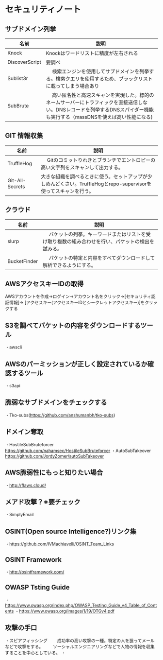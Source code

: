 # セキュリティノート

## サブドメイン列挙
|  名前  |  説明  |
|  ----  |  ----  |
|  Knock  |  Knockはワードリストに精度が左右される  |
|  DiscoverScript  |  要調べ  |
|  Sublist3r  |　 検索エンジンを使用してサブドメインを列挙する。検索クエリを使用するため、ブラックリストに載ってしまう場合あり  |
|  SubBrute  |　 高い匿名性と高速スキャンを実現した。標的のネームサーバーにトラフィックを直接送信しない。DNSレコードを列挙するDNSスパイダー機能も実行する（massDNSを使えば高い性能になる)  |

## GIT 情報収集
|  名前  |  説明  |
|  ----  |  ----  |
|  TruffleHog  |　 Gitのコミットりれきとブランチでエントロピーの高い文字列をスキャンして出力する。  |
|  Git-All-Secrets  |  大きな組織を調べるときに使う。セットアップが少しめんどくさい。TruffleHogとrepo-supervisorを使ってスキャンを行う。  |

## クラウド
|  名前  |  説明  |
|  ----  | ----  |
|  slurp  |　 バケットの列挙。キーワードまたはリストを受け取り複数の組み合わせを行い、パケットの検出を試みる。  |
|  BucketFinder  |　 パケットの特定と内容をすべてダウンロードして解析できるようにする。  |

## AWSアクセスキーIDの取得
  AWSアカウントを作成→ログイン→アカウント名をクリック→[セキュリティ認証情報]→
  [アクセスキー(アクセスキーIDとシークレットアクセスキー)]をクリックする

## S3を調べてバケットの内容をダウンロードするツール
・awscli

## AWSのパーミッションが正しく設定されているか確認するツール
・s3api

## 脆弱なサブドメインをチェックする
・Tko-subs(https://github.com/anshumanbh/tko-subs)

## ドメイン奪取
・HostileSubBruteforcer
  https://github.com/nahamsec/HostileSubBruteforcer
・AutoSubTakeover
  https://github.com/JordyZomer/autoSubTakeover

## AWS脆弱性にもっと知りたい場合
・http://flaws.cloud/

## メアド攻撃？※要チェック
・SimplyEmail

## OSINT(Open source Intelligence?)リンク集
・https://github.com/IVMachiavelli/OSINT_Team_Links

## OSINT Framework
・http://osintframework.com/

## OWASP Tsting Guide
・https://www.owasp.org/index.php/OWASP_Testing_Guide_v4_Table_of_Contents
・https://www.owasp.org/images/1/19/OTGv4.pdf



## 攻撃の手口
・スピアフィッシング
　　成功率の高い攻撃の一種。特定の人を狙ってメールなどで攻撃をする。
　　ソーシャルエンジニアリングなどで人物の情報を収集することを中心としている。
・

